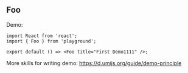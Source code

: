 
## Foo

Demo:

```tsx
import React from 'react';
import { Foo } from 'playground';

export default () => <Foo title="First Demo1111" />;
```

More skills for writing demo: https://d.umijs.org/guide/demo-principle
